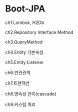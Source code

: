 # Boot-JPA

ch1.Lombok, H2Db

ch2.Repository Interface Method

ch3.QueryMethod

ch4.Entity 기본속성

ch5.Entity Listener

ch6.연관관계

ch7.트랜잭션

ch8.영속성 전이(cascade)

ch9.커스텀 쿼리
